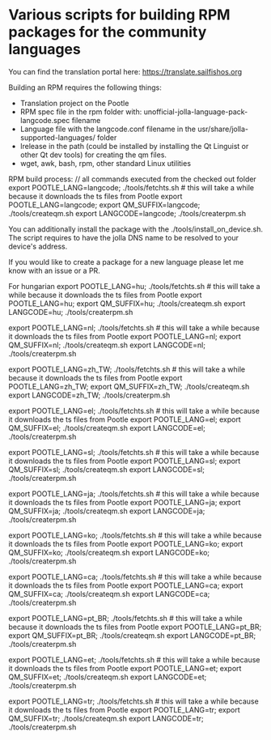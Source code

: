 # Various scripts for building RPM packages for the community languages

You can find the translation portal here:
https://translate.sailfishos.org

Building an RPM requires the following things:
- Translation project on the Pootle
- RPM spec file in the rpm folder with: unofficial-jolla-language-pack-langcode.spec filename
- Language file with the langcode.conf filename in the usr/share/jolla-supported-languages/ folder
- lrelease in the path (could be installed by installing the Qt Linguist or other Qt dev tools) for creating the qm files.
- wget, awk, bash, rpm, other standard Linux utilities

RPM build process:
// all commands executed from the checked out folder
export POOTLE_LANG=langcode; ./tools/fetchts.sh # this will take a while because it downloads the ts files from Pootle
export POOTLE_LANG=langcode; export QM_SUFFIX=langcode; ./tools/createqm.sh 
export LANGCODE=langcode; ./tools/createrpm.sh 

You can additionally install the package with the ./tools/install_on_device.sh. The script requires to have the jolla DNS name to be resolved to your device's address. 

If you would like to create a package for a new language please let me know with an issue or a PR.

For hungarian
export POOTLE_LANG=hu; ./tools/fetchts.sh # this will take a while because it downloads the ts files from Pootle
export POOTLE_LANG=hu; export QM_SUFFIX=hu; ./tools/createqm.sh 
export LANGCODE=hu; ./tools/createrpm.sh 

export POOTLE_LANG=nl; ./tools/fetchts.sh # this will take a while because it downloads the ts files from Pootle
export POOTLE_LANG=nl; export QM_SUFFIX=nl; ./tools/createqm.sh 
export LANGCODE=nl; ./tools/createrpm.sh 

export POOTLE_LANG=zh_TW; ./tools/fetchts.sh # this will take a while because it downloads the ts files from Pootle
export POOTLE_LANG=zh_TW; export QM_SUFFIX=zh_TW; ./tools/createqm.sh 
export LANGCODE=zh_TW; ./tools/createrpm.sh 

export POOTLE_LANG=el; ./tools/fetchts.sh # this will take a while because it downloads the ts files from Pootle
export POOTLE_LANG=el; export QM_SUFFIX=el; ./tools/createqm.sh 
export LANGCODE=el; ./tools/createrpm.sh 

export POOTLE_LANG=sl; ./tools/fetchts.sh # this will take a while because it downloads the ts files from Pootle
export POOTLE_LANG=sl; export QM_SUFFIX=sl; ./tools/createqm.sh 
export LANGCODE=sl; ./tools/createrpm.sh 

export POOTLE_LANG=ja; ./tools/fetchts.sh # this will take a while because it downloads the ts files from Pootle
export POOTLE_LANG=ja; export QM_SUFFIX=ja; ./tools/createqm.sh 
export LANGCODE=ja; ./tools/createrpm.sh 

export POOTLE_LANG=ko; ./tools/fetchts.sh # this will take a while because it downloads the ts files from Pootle
export POOTLE_LANG=ko; export QM_SUFFIX=ko; ./tools/createqm.sh 
export LANGCODE=ko; ./tools/createrpm.sh 

export POOTLE_LANG=ca; ./tools/fetchts.sh # this will take a while because it downloads the ts files from Pootle
export POOTLE_LANG=ca; export QM_SUFFIX=ca; ./tools/createqm.sh 
export LANGCODE=ca; ./tools/createrpm.sh 

export POOTLE_LANG=pt_BR; ./tools/fetchts.sh # this will take a while because it downloads the ts files from Pootle
export POOTLE_LANG=pt_BR; export QM_SUFFIX=pt_BR; ./tools/createqm.sh 
export LANGCODE=pt_BR; ./tools/createrpm.sh 

export POOTLE_LANG=et; ./tools/fetchts.sh # this will take a while because it downloads the ts files from Pootle
export POOTLE_LANG=et; export QM_SUFFIX=et; ./tools/createqm.sh 
export LANGCODE=et; ./tools/createrpm.sh 

export POOTLE_LANG=tr; ./tools/fetchts.sh # this will take a while because it downloads the ts files from Pootle
export POOTLE_LANG=tr; export QM_SUFFIX=tr; ./tools/createqm.sh 
export LANGCODE=tr; ./tools/createrpm.sh